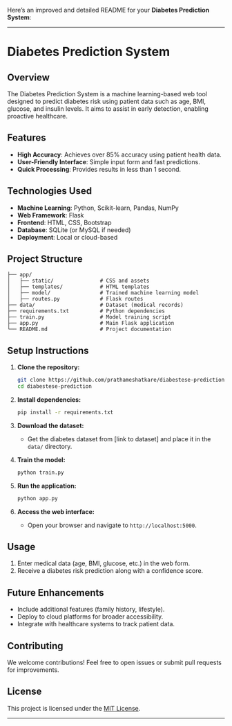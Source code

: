 Here’s an improved and detailed README for your **Diabetes Prediction System**:

---

# Diabetes Prediction System

## Overview
The Diabetes Prediction System is a machine learning-based web tool designed to predict diabetes risk using patient data such as age, BMI, glucose, and insulin levels. It aims to assist in early detection, enabling proactive healthcare.

## Features
- **High Accuracy**: Achieves over 85% accuracy using patient health data.
- **User-Friendly Interface**: Simple input form and fast predictions.
- **Quick Processing**: Provides results in less than 1 second.

## Technologies Used
- **Machine Learning**: Python, Scikit-learn, Pandas, NumPy
- **Web Framework**: Flask
- **Frontend**: HTML, CSS, Bootstrap
- **Database**: SQLite (or MySQL if needed)
- **Deployment**: Local or cloud-based

## Project Structure
```
├── app/
│   ├── static/               # CSS and assets
│   ├── templates/            # HTML templates
│   ├── model/                # Trained machine learning model
│   ├── routes.py             # Flask routes
├── data/                     # Dataset (medical records)
├── requirements.txt          # Python dependencies
├── train.py                  # Model training script
├── app.py                    # Main Flask application
└── README.md                 # Project documentation
```

## Setup Instructions

1. **Clone the repository:**
   ```bash
   git clone https://github.com/prathameshatkare/diabestese-prediction.git
   cd diabestese-prediction
   ```

2. **Install dependencies:**
   ```bash
   pip install -r requirements.txt
   ```

3. **Download the dataset:**
   - Get the diabetes dataset from [link to dataset] and place it in the `data/` directory.

4. **Train the model:**
   ```bash
   python train.py
   ```

5. **Run the application:**
   ```bash
   python app.py
   ```

6. **Access the web interface:**
   - Open your browser and navigate to `http://localhost:5000`.

## Usage
1. Enter medical data (age, BMI, glucose, etc.) in the web form.
2. Receive a diabetes risk prediction along with a confidence score.

## Future Enhancements
- Include additional features (family history, lifestyle).
- Deploy to cloud platforms for broader accessibility.
- Integrate with healthcare systems to track patient data.

## Contributing
We welcome contributions! Feel free to open issues or submit pull requests for improvements.

## License
This project is licensed under the [MIT License](LICENSE).

---

